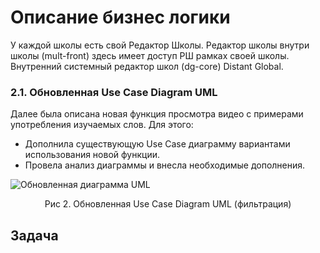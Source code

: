 #  Описание бизнес логики
У каждой школы есть свой Редактор Школы. Редактор школы внутри школы (mult-front) здесь имеет доступ РШ рамках своей школы. Внутренний системный редактор школ (dg-core) Distant Global.

### 2.1. Обновленная Use Case Diagram UML
Далее была описана новая функция просмотра видео с примерами употребления изучаемых слов. Для этого:

*   Дополнила существующую Use Case диаграмму вариантами использования новой функции.
*   Провела анализ диаграммы и внесла необходимые дополнения.

![Обновленная диаграмма UML]([https://github.com/EVTrukhina/practicum_Y/blob/main/Use%20Case%20Diagram%20UML.png](https://github.com/EVTrukhina/practicum_Y/blob/main/ВИ%20фильтрация.png))
<p align="center">Рис 2. Обновленная Use Case Diagram UML (фильтрация)</p>

## Задача

